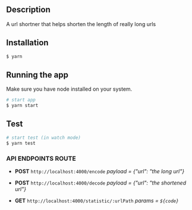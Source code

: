 ## Description
A url shortner that helps shorten the length of really long urls

## Installation

```bash
$ yarn
```

## Running the app
Make sure you have node installed on your system.

```bash
# start app
$ yarn start

```

## Test

```bash
# start test (in watch mode)
$ yarn test

```


### API ENDPOINTS ROUTE

- **POST** `http://localhost:4000/encode` 
*payload = {"url": "the long url"}*

- **POST** `http://localhost:4000/decode`
*payload = {"url": "the shortened url"}*

- **GET** `http://localhost:4000/statistic/:urlPath`
*params = `${code}`*


